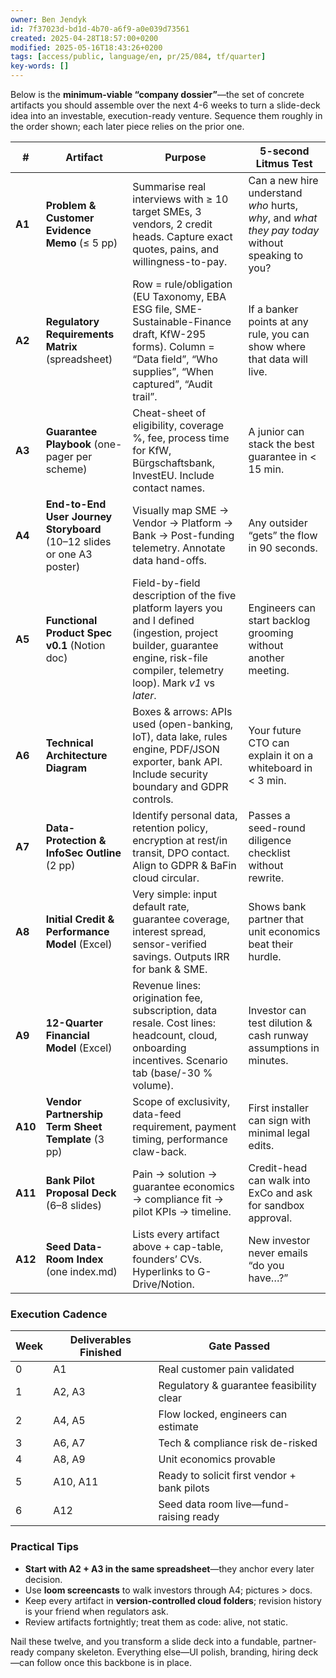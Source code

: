```yaml
---
owner: Ben Jendyk
id: 7f37023d-bd1d-4b70-a6f9-a0e039d73561
created: 2025-04-28T18:57:00+0200
modified: 2025-05-16T18:43:26+0200
tags: [access/public, language/en, pr/25/084, tf/quarter]
key-words: []
---
```


Below is the **minimum-viable “company dossier”**—the set of concrete artifacts you should assemble over the next 4-6 weeks to turn a slide-deck idea into an investable, execution-ready venture.  Sequence them roughly in the order shown; each later piece relies on the prior one.

| # | Artifact | Purpose | 5-second Litmus Test |
|---|----------|---------|----------------------|
| **A1** | **Problem & Customer Evidence Memo** (≤ 5 pp) | Summarise real interviews with ≥ 10 target SMEs, 3 vendors, 2 credit heads.  Capture exact quotes, pains, and willingness-to-pay. | Can a new hire understand *who* hurts, *why*, and *what they pay today* without speaking to you? |
| **A2** | **Regulatory Requirements Matrix** (spreadsheet) | Row = rule/obligation (EU Taxonomy, EBA ESG file, SME-Sustainable-Finance draft, KfW-295 forms). Column = “Data field”, “Who supplies”, “When captured”, “Audit trail”. | If a banker points at any rule, you can show where that data will live.  |
| **A3** | **Guarantee Playbook** (one-pager per scheme) | Cheat-sheet of eligibility, coverage %, fee, process time for KfW, Bürgschaftsbank, InvestEU.  Include contact names. | A junior can stack the best guarantee in < 15 min.  |
| **A4** | **End-to-End User Journey Storyboard** (10–12 slides or one A3 poster) | Visually map SME → Vendor → Platform → Bank → Post-funding telemetry.  Annotate data hand-offs. | Any outsider “gets” the flow in 90 seconds. |
| **A5** | **Functional Product Spec v0.1** (Notion doc) | Field-by-field description of the five platform layers you and I defined (ingestion, project builder, guarantee engine, risk-file compiler, telemetry loop).  Mark *v1* vs *later*. | Engineers can start backlog grooming without another meeting. |
| **A6** | **Technical Architecture Diagram** | Boxes & arrows: APIs used (open-banking, IoT), data lake, rules engine, PDF/JSON exporter, bank API.  Include security boundary and GDPR controls. | Your future CTO can explain it on a whiteboard in < 3 min. |
| **A7** | **Data-Protection & InfoSec Outline** (2 pp) | Identify personal data, retention policy, encryption at rest/in transit, DPO contact.  Align to GDPR & BaFin cloud circular. | Passes a seed-round diligence checklist without rewrite. |
| **A8** | **Initial Credit & Performance Model** (Excel) | Very simple: input default rate, guarantee coverage, interest spread, sensor-verified savings.  Outputs IRR for bank & SME. | Shows bank partner that unit economics beat their hurdle. |
| **A9** | **12-Quarter Financial Model** (Excel) | Revenue lines: origination fee, subscription, data resale.  Cost lines: headcount, cloud, onboarding incentives.  Scenario tab (base/-30 % volume). | Investor can test dilution & cash runway assumptions in minutes. |
| **A10** | **Vendor Partnership Term Sheet Template** (3 pp) | Scope of exclusivity, data-feed requirement, payment timing, performance claw-back. | First installer can sign with minimal legal edits. |
| **A11** | **Bank Pilot Proposal Deck** (6–8 slides) | Pain → solution → guarantee economics → compliance fit → pilot KPIs → timeline. | Credit-head can walk into ExCo and ask for sandbox approval. |
| **A12** | **Seed Data-Room Index** (one index.md) | Lists every artifact above + cap-table, founders’ CVs.  Hyperlinks to G-Drive/Notion. | New investor never emails “do you have…?” |

### Execution Cadence

| Week | Deliverables Finished | Gate Passed |
|------|----------------------|-------------|
| 0 | A1 | Real customer pain validated |
| 1 | A2, A3 | Regulatory & guarantee feasibility clear |
| 2 | A4, A5 | Flow locked, engineers can estimate |
| 3 | A6, A7 | Tech & compliance risk de-risked |
| 4 | A8, A9 | Unit economics provable |
| 5 | A10, A11 | Ready to solicit first vendor + bank pilots |
| 6 | A12 | Seed data room live—fund-raising ready |

### Practical Tips

* **Start with A2 + A3 in the same spreadsheet**—they anchor every later decision.  
* Use **loom screencasts** to walk investors through A4; pictures > docs.  
* Keep every artifact in **version-controlled cloud folders**; revision history is your friend when regulators ask.  
* Review artifacts fortnightly; treat them as code: alive, not static.

Nail these twelve, and you transform a slide deck into a fundable, partner-ready company skeleton.  Everything else—UI polish, branding, hiring deck—can follow once this backbone is in place.